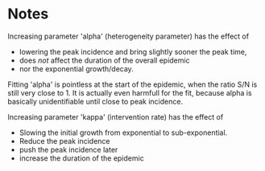 # Notes


Increasing parameter 'alpha'  (heterogeneity parameter) has the effect of 
 * lowering the peak incidence and bring slightly sooner the peak time, 
 * does _not_ affect the duration of the overall epidemic 
 * nor the exponential growth/decay. 

Fitting 'alpha' is pointless at the start of the epidemic, when the ratio S/N is still very close to 1. It is actually even harmfull for the fit, because alpha is basically unidentifiable until close to peak incidence.
 
Increasing parameter 'kappa' (intervention rate) has the effect of 
 * Slowing the initial growth from exponential to sub-exponential.
 * Reduce the peak incidence
 * push the peak incidence later
 * increase the duration of the epidemic